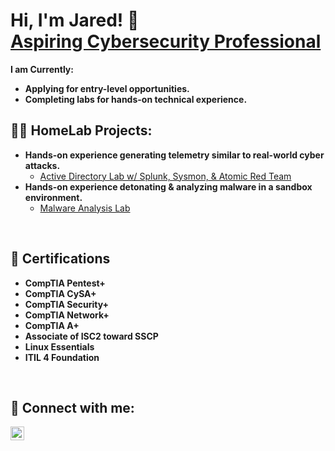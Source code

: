 <h1>Hi, I'm Jared! 👋 <br/><a href="https://www.linkedin.com/in/jaredwalker1/">Aspiring Cybersecurity Professional</a> </h1>

<b> I am Currently: </b> 
- <b> Applying for entry-level opportunities. </b>
- <b> Completing labs for hands-on technical experience. </b>

<h2>👨‍💻 HomeLab Projects:</h2>

- <b>Hands-on experience generating telemetry similar to real-world cyber attacks. </b>
  - [Active Directory Lab w/ Splunk, Sysmon, & Atomic Red Team](https://github.com/jaredwalker1/Active-Directory-Project)
- <b>Hands-on experience detonating & analyzing malware in a sandbox environment. </b>
  - [Malware Analysis Lab](https://github.com/jaredwalker1/Malware-Analysis-Lab)


</br>

<h2> 📎 Certifications </h2>

- <b> CompTIA Pentest+ </b>
- <b> CompTIA CySA+ </b>
- <b> CompTIA Security+ </b>
- <b> CompTIA Network+ </b>
- <b> CompTIA A+ </b>
- <b> Associate of ISC2 toward SSCP </b>
- <b> Linux Essentials </b>
- <b> ITIL 4 Foundation </b>

</br>

<h2> 🤳 Connect with me: </h2> 


[<img align="left" alt="JaredWalker | LinkedIn" width="22px" src="https://i.imgur.com/juVYkbg.png" />][linkedin]


[linkedin]: https://linkedin.com/in/jaredwalker1

